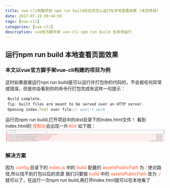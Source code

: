 ```yaml
---
title: vue-cli构建项目 npm run build后应该怎么运行在本地查看效果 (未完待续)
date: 2017-07-19 09:44:03
tags: [vue-cli]
categories: [vue-cli]
description: vue官方脚手架 vue-cli npm run build 在本地运行
---
```

## 运行npm run build 本地查看页面效果
 ### 本文以vue官方脚手架vue-cli构建的项目为例
 这时如果直接运行npn run build是可以运行并打包你的代码的，不会报任何异常或错误，但是你会看到你的命令行打包完成有这样一句提示：
 ```javascript
  Build complete.
  Tip: built files are meant to be served over an HTTP server.
  Opening index.html over file:// won\'t work
 ```
 运行完npm run build,打开项目中的dist目录下的index.html文件！
 看到index.html的 <font color="#ff502c">控制台</font>会出现一片<font color="#ff502c">404</font> 如下图：
 ![run_build_console_error](../../images/run_build1.jpg)
 ### 解决方案
  因为<font color="#ff502c"> config </font>目录下的<font color="#ff502c"> index.js </font>中的<font color="#ff502c"> build </font>配置的<font color="#ff502c"> assetsPublicPath </font>为<font color="#ff502c"> / </font>绝对路径,所以找不到打包以后的资源
  我们只要报<font color="#ff502c"> build </font>中的<font color="#ff502c"> assetsPublicPath </font>改为<font color="#ff502c"> ./ </font>就可以了，在运行一次npm run build,再打开index.html就可以在本地看了